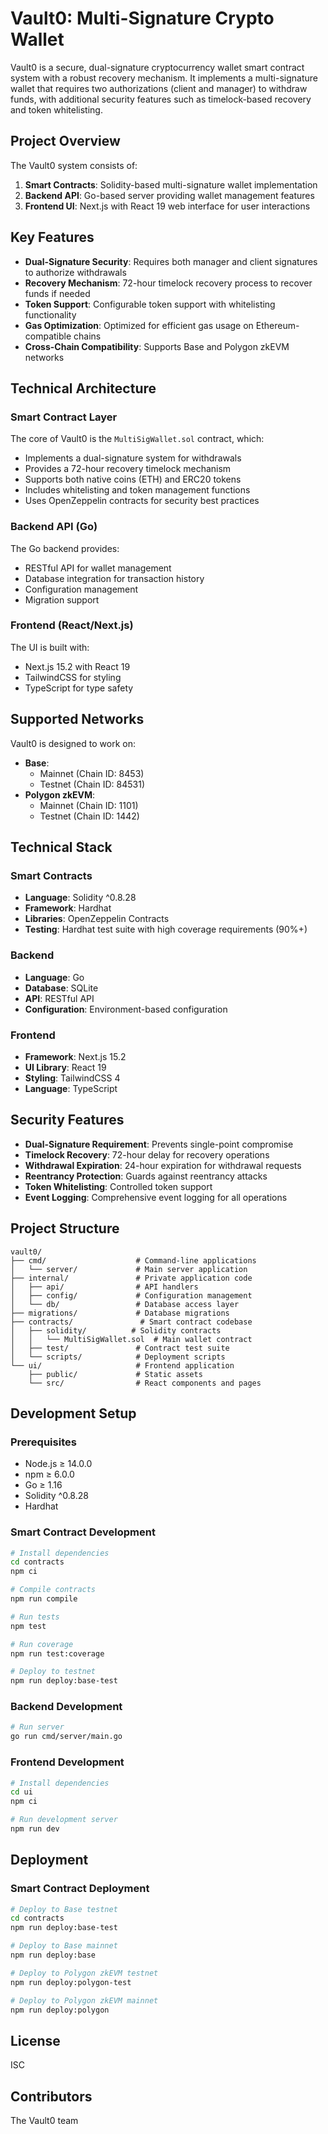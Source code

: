 # Vault0: Multi-Signature Crypto Wallet

Vault0 is a secure, dual-signature cryptocurrency wallet smart contract system with a robust recovery mechanism. It implements a multi-signature wallet that requires two authorizations (client and manager) to withdraw funds, with additional security features such as timelock-based recovery and token whitelisting.

## Project Overview

The Vault0 system consists of:

1. **Smart Contracts**: Solidity-based multi-signature wallet implementation
2. **Backend API**: Go-based server providing wallet management features
3. **Frontend UI**: Next.js with React 19 web interface for user interactions

## Key Features

- **Dual-Signature Security**: Requires both manager and client signatures to authorize withdrawals
- **Recovery Mechanism**: 72-hour timelock recovery process to recover funds if needed
- **Token Support**: Configurable token support with whitelisting functionality
- **Gas Optimization**: Optimized for efficient gas usage on Ethereum-compatible chains
- **Cross-Chain Compatibility**: Supports Base and Polygon zkEVM networks

## Technical Architecture

### Smart Contract Layer

The core of Vault0 is the `MultiSigWallet.sol` contract, which:

- Implements a dual-signature system for withdrawals
- Provides a 72-hour recovery timelock mechanism
- Supports both native coins (ETH) and ERC20 tokens
- Includes whitelisting and token management functions
- Uses OpenZeppelin contracts for security best practices

### Backend API (Go)

The Go backend provides:

- RESTful API for wallet management
- Database integration for transaction history
- Configuration management
- Migration support

### Frontend (React/Next.js)

The UI is built with:

- Next.js 15.2 with React 19
- TailwindCSS for styling
- TypeScript for type safety

## Supported Networks

Vault0 is designed to work on:

- **Base**: 
  - Mainnet (Chain ID: 8453)
  - Testnet (Chain ID: 84531)
- **Polygon zkEVM**: 
  - Mainnet (Chain ID: 1101)
  - Testnet (Chain ID: 1442)

## Technical Stack

### Smart Contracts
- **Language**: Solidity ^0.8.28
- **Framework**: Hardhat
- **Libraries**: OpenZeppelin Contracts
- **Testing**: Hardhat test suite with high coverage requirements (90%+)

### Backend
- **Language**: Go
- **Database**: SQLite
- **API**: RESTful API
- **Configuration**: Environment-based configuration

### Frontend
- **Framework**: Next.js 15.2
- **UI Library**: React 19
- **Styling**: TailwindCSS 4
- **Language**: TypeScript

## Security Features

- **Dual-Signature Requirement**: Prevents single-point compromise
- **Timelock Recovery**: 72-hour delay for recovery operations
- **Withdrawal Expiration**: 24-hour expiration for withdrawal requests
- **Reentrancy Protection**: Guards against reentrancy attacks
- **Token Whitelisting**: Controlled token support
- **Event Logging**: Comprehensive event logging for all operations

## Project Structure

```
vault0/
├── cmd/                    # Command-line applications
│   └── server/             # Main server application
├── internal/               # Private application code
│   ├── api/                # API handlers
│   ├── config/             # Configuration management
│   └── db/                 # Database access layer
├── migrations/             # Database migrations
├── contracts/               # Smart contract codebase
│   ├── solidity/          # Solidity contracts
│   │   └── MultiSigWallet.sol  # Main wallet contract
│   ├── test/               # Contract test suite
│   └── scripts/            # Deployment scripts
└── ui/                     # Frontend application
    ├── public/             # Static assets
    └── src/                # React components and pages
```

## Development Setup

### Prerequisites

- Node.js ≥ 14.0.0
- npm ≥ 6.0.0
- Go ≥ 1.16
- Solidity ^0.8.28
- Hardhat

### Smart Contract Development

```bash
# Install dependencies
cd contracts
npm ci

# Compile contracts
npm run compile

# Run tests
npm test

# Run coverage
npm run test:coverage

# Deploy to testnet
npm run deploy:base-test
```

### Backend Development

```bash
# Run server
go run cmd/server/main.go
```

### Frontend Development

```bash
# Install dependencies
cd ui
npm ci

# Run development server
npm run dev
```

## Deployment

### Smart Contract Deployment

```bash
# Deploy to Base testnet
cd contracts
npm run deploy:base-test

# Deploy to Base mainnet
npm run deploy:base

# Deploy to Polygon zkEVM testnet
npm run deploy:polygon-test

# Deploy to Polygon zkEVM mainnet
npm run deploy:polygon
```

## License

ISC

## Contributors

The Vault0 team
